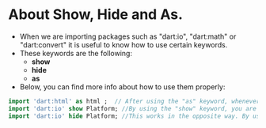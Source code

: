 # About Show, Hide and As.
* When we are importing packages such as "dart:io", "dart:math" or "dart:convert" it is useful to know how to use certain keywords.
* These keywords are the following:
  * __show__
  * __hide__
  * __as__
* Below, you can find more info about how to use them properly:
```dart
import 'dart:html' as html ;  // After using the "as" keyword, whenever you use a classes/functions/methods from this package you will need to use the prefix that you wrote. In this case, the prefix is: "html."
import 'dart:io' show Platform; //By using the "show" keyword, you are indicating that you don't want all classes/functions/methods from the package but only those declared after the "show" keyword.
import 'dart:io' hide Platform; //This works in the opposite way. By using the "hide" keyword, you are indicating that you want to have access to all classes/functions/methods from the package with the exception of those declared after the "hide" keyword.
```
